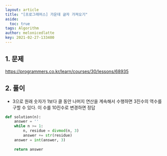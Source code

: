 ```yaml
---
layout: article
title: "[프로그래머스] 가운데 글자 가져오기"
aside:
  toc: true
tags: Algorithm 
author: melonicedlatte
key: 2021-02-27-133400
---  
```


## 1. 문제

https://programmers.co.kr/learn/courses/30/lessons/68935

## 2. 풀이

- 3으로 원래 숫자가 1보다 클 동안 나머지 연산을 계속해서 수행하면 3진수의 역수를 구할 수 있다. 이 수를 10진수로 변경하면 정답

~~~python
def solution(n):
    answer = ''
    while n >= 1:
        n, residue = divmod(n, 3)
        answer += str(residue)
    answer = int(answer, 3)
    
    return answer
~~~
